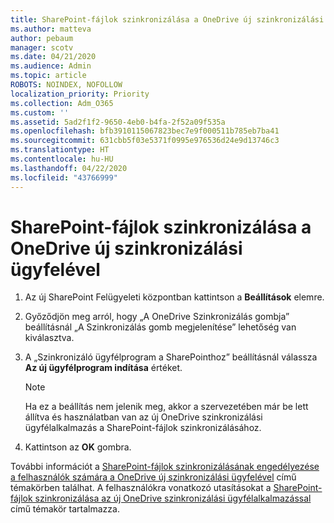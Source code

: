 ```yaml
---
title: SharePoint-fájlok szinkronizálása a OneDrive új szinkronizálási ügyfelével
ms.author: matteva
author: pebaum
manager: scotv
ms.date: 04/21/2020
ms.audience: Admin
ms.topic: article
ROBOTS: NOINDEX, NOFOLLOW
localization_priority: Priority
ms.collection: Adm_O365
ms.custom: ''
ms.assetid: 5ad2f1f2-9650-4eb0-b4fa-2f52a09f535a
ms.openlocfilehash: bfb3910115067823bec7e9f000511b785eb7ba41
ms.sourcegitcommit: 631cbb5f03e5371f0995e976536d24e9d13746c3
ms.translationtype: HT
ms.contentlocale: hu-HU
ms.lasthandoff: 04/22/2020
ms.locfileid: "43766999"
---
```

# <a name="sync-sharepoint-files-with-the-new-onedrive-sync-client"></a>SharePoint-fájlok szinkronizálása a OneDrive új szinkronizálási ügyfelével

1. Az új SharePoint Felügyeleti központban kattintson a **Beállítások** elemre.
    
2. Győződjön meg arról, hogy „A OneDrive Szinkronizálás gombja” beállításnál „A Szinkronizálás gomb megjelenítése” lehetőség van kiválasztva. 
    
3. A „Szinkronizáló ügyfélprogram a SharePointhoz” beállításnál válassza **Az új ügyfélprogram indítása** értéket.
    
    > [!NOTE]
    > Ha ez a beállítás nem jelenik meg, akkor a szervezetében már be lett állítva és használatban van az új OneDrive szinkronizálási ügyfélalkalmazás a SharePoint-fájlok szinkronizálásához. 
  
4. Kattintson az **OK** gombra.
    
További információt a [SharePoint-fájlok szinkronizálásának engedélyezése a felhasználók számára a OneDrive új szinkronizálási ügyfelével](https://go.microsoft.com/fwlink/?linkid=866433) című témakörben találhat. A felhasználókra vonatkozó utasításokat a [SharePoint-fájlok szinkronizálása az új OneDrive szinkronizálási ügyfélalkalmazással](https://go.microsoft.com/fwlink/?linkid=866427) című témakör tartalmazza.
  

